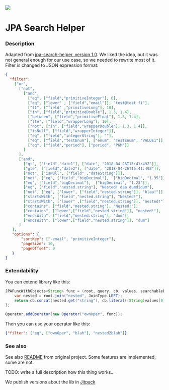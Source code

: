 [![](https://jitpack.io/v/VRTFinland/jpa-search-helper.svg)](https://jitpack.io/#VRTFinland/jpa-search-helper)

# JPA Search Helper

### Description
Adapted from [jpa-search-helper, version 1.0](https://github.com/biagioT/jpa-search-helper/tree/1.0.3).
We liked the idea, but it was not general enough for our use case, so we needed to rewrite most of it. 
Filter is changed to JSON expression format:

```json
{
  "filter":
    ["or",
      ["not",
        ["and",
          ["eq", ["field","primitiveInteger"], 6],
          ["eq", ["lower" , ["field","email"]], "test@test.fi"],
          ["lt", ["field" ,"primitiveLong"], 10],
          ["in", ["field","primitiveDouble"], 1.3, 1.4],
          ["between", ["field","primitiveFloat"], 1.3, 1.4],
          ["lte", ["field","wrapperLong"], 10],
          ["not", ["in", ["field","wrapperDouble"], 1.3, 1.4]],
          ["isNull", ["field","wrapperInteger"]],
          ["eq", ["field","integerString"], ""],
          ["eq", ["field","testEnum"], ["enum", "TestEnum", "VALUE1"]],
          ["eq", ["field","period"], ["period", "P6M"]]          
        ]
      ],
      ["and",
        ["gt", ["field","date1"], ["date", "2018-04-26T15:41:49Z"]],
        ["gte", ["field","date2"], ["date", "2018-04-26T15:41:49Z"]],
        ["not", ["isNull", ["field" ,"dateString"]]],
        ["not", ["eq", ["field","bigDecimal"],  ["bigDecimal", "1.35"]]],
        ["eq", ["field","bigDecimal"],  ["bigDecimal", "1.23"]],
        ["eq", ["field","nested.string"], "Nested! daa dumdidum"],
        ["not", ["eq", ["lower", ["field","nested.string"]], "blaa!"]],
        ["startsWith", ["field","nested.string"], "Nested!"],
        ["startsWith", ["lower" ,["field","nested.string"]], "nested!"],
        ["contains", ["field","nested.string"], "Nested!"],
        ["contains", ["lower",["field","nested.string"]], "nested!"],
        ["endsWith", ["field","nested.string"], "dum"],
        ["endsWith", ["lower",["field","nested.string"]], "dum"]        
      ]
   ],
   "options": {
       "sortKey": ["-email", "primitiveInteger"],
       "pageSize": 10,
       "pageOffset": 0 
   } 
}
```


### Extendability

You can extend library like this:

```java
JPAFuncWithObjects<String> func = (root, query, cb, values, searchableFields) -> {
    var nested = root.join("nested", JoinType.LEFT);
    return cb.concat(nested.get("string"), cb.literal((String)values[0]));
};

Operator.addOperator(new Operator("ownOper", func));
```

Then you can use your operator like this:

```json
{"filter": ["eq", ["ownOper", "blah"], "nested2blah"]}
```

### See also

See also [README](https://github.com/biagioT/jpa-search-helper/blob/1.0.3/README.md) from original project. 
Some features are implemented, some are not.

TODO: write a full description how this thing works...

We publish versions about the lib in [Jitpack](https://jitpack.io/#VRTFinland/jpa-search-helper)
